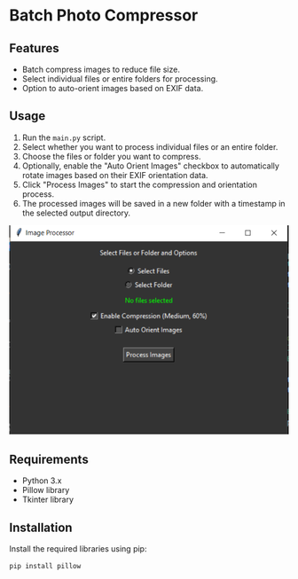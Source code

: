 # Batch Photo Compressor

## Features
- Batch compress images to reduce file size.
- Select individual files or entire folders for processing.
- Option to auto-orient images based on EXIF data.

## Usage
1. Run the `main.py` script.
2. Select whether you want to process individual files or an entire folder.
3. Choose the files or folder you want to compress.
4. Optionally, enable the "Auto Orient Images" checkbox to automatically rotate images based on their EXIF orientation data.
5. Click "Process Images" to start the compression and orientation process.
6. The processed images will be saved in a new folder with a timestamp in the selected output directory.

![Preview](preview.png)

## Requirements
- Python 3.x
- Pillow library
- Tkinter library

## Installation
Install the required libraries using pip:
```
pip install pillow
```

